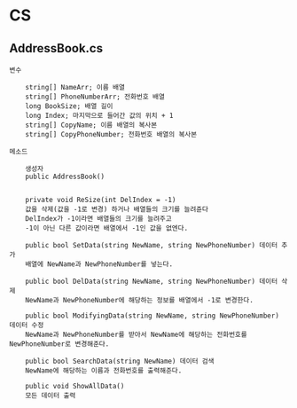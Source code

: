 # CS

## AddressBook.cs

    변수

        string[] NameArr; 이름 배열
        string[] PhoneNumberArr; 전화번호 배열
        long BookSize; 배열 길이
        long Index; 마지막으로 들어간 값의 위치 + 1
        string[] CopyName; 이름 배열의 복사본
        string[] CopyPhoneNumber; 전화번호 배열의 복사본

    메소드

        생성자
        public AddressBook()


        private void ReSize(int DelIndex = -1)
        값을 삭제(값을 -1로 변경) 하거나 배열들의 크기를 늘려쥰다
        DelIndex가 -1이라면 배열들의 크기를 늘려주고
        -1이 아닌 다른 값이라면 배열에서 -1인 값을 없엔다.

        public bool SetData(string NewName, string NewPhoneNumber) 데이터 추가
        배열에 NewName과 NewPhoneNumber를 넣는다.

        public bool DelData(string NewName, string NewPhoneNumber) 데이터 삭제
        NewName과 NewPhoneNumber에 해당하는 정보를 배열에서 -1로 변경한다.

        public bool ModifyingData(string NewName, string NewPhoneNumber) 데이터 수정
        NewName과 NewPhoneNumber를 받아서 NewName에 해당하는 전화번호를 NewPhoneNumber로 변경해준다.

        public bool SearchData(string NewName) 데이터 검색
        NewName에 해당하는 이름과 전화번호를 출력해준다.

        public void ShowAllData()
        모든 데이터 출력
